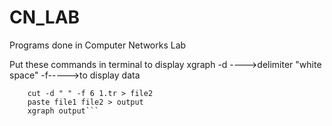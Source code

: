 # CN_LAB
Programs done in Computer Networks Lab


Put these commands in terminal to display xgraph
-d ---->delimiter "white space"
-f----->to display data


```	cut -d " " -f 2 1.tr > file1
	cut -d " " -f 6 1.tr > file2
	paste file1 file2 > output
	xgraph output```
	

